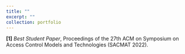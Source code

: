 ```yaml
---
title: ""
excerpt: ""
collection: portfolio
---
```


**[1]** *Best Student Paper*, Proceedings of the 27th ACM on Symposium on Access Control Models and Technologies (SACMAT 2022).
